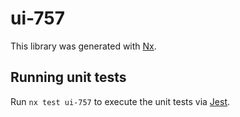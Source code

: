 # ui-757

This library was generated with [Nx](https://nx.dev).

## Running unit tests

Run `nx test ui-757` to execute the unit tests via [Jest](https://jestjs.io).
